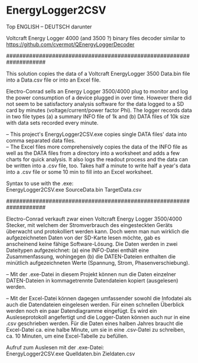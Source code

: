 # EnergyLogger2CSV

Top ENGLISH – 
DEUTSCH darunter

Voltcraft Energy Logger 4000 (and 3500 ?) binary files decoder
similar to https://github.com/cvermot/QEnergyLoggerDecoder

####################################################################

This solution copies the data of a Voltcraft EnergyLogger 3500 Data.bin file into a Data.csv file or into an Excel file.

Electro-Conrad sells an Energy Logger 3500/4000 plug to monitor and log the power consumption of a device plugged in over time.  However there did not seem to be satisfactory analysis software for the data logged to a SD card by minutes (voltage/current/power factor Phi).  The logger records data in two file types (a) a summary INFO file of 1k and (b) DATA files of 10k size with data sets recorded every minute. 

– This project's EnergyLogger2CSV.exe copies single DATA files' data into comma separated data files.  
– The Excel files more comprehensively copies the data of the INFO file as well as the DATA files from a directory into a worksheet and adds a few charts for quick analysis.  It also logs the readout process and the data can be written into a .csv file, too. Takes half a minute to write half a year's data into a .csv file or some 10 min to fill into an Excel worksheet.

Syntax to use with the .exe:  
EnergyLogger2CSV.exe SourceData.bin TargetData.csv

####################################################################

Electro-Conrad verkauft zwar einen Voltcraft Energy Logger 3500/4000 Stecker, mit welchem der Stromverbrauch des eingesteckten Geräts überwacht und protokolliert werden kann. Doch wenn man nun wirklich die aufgezeichneten Daten von der SD-Karte lesen möchte, gab es anscheinend keine fähige Software-Lösung. Die Daten werden in zwei Dateitypen aufgezeichnet: (a) eine INFO-Datei enthält eine Zusammenfassung, wohingegen (b) die DATEN-Dateien enthalten die minütlich aufgezeichneten Werte (Spannung, Strom, Phasenverschiebung). 

– Mit der .exe-Datei in diesem Projekt können nun die Daten einzelner DATEN-Dateien in kommagetrennte Datendateien kopiert (ausgelesen) werden. 

– Mit der Excel-Datei können dagegen umfassender sowohl die Infodatei als auch die Datendateien eingelesen werden. Für einen schnellen Überblick werden noch ein paar Datendiagramme eingefügt. Es wird ein Ausleseprotokoll angefertigt und die Logger-Daten können auch nur in eine .csv geschrieben werden. Für die Daten eines halben Jahres braucht die Excel-Datei ca. eine halbe Minute, um sie in eine .csv-Datei zu schreiben, ca. 10 Minuten, um eine Excel-Tabelle zu befüllen. 

Aufruf zum Auslesen mit der .exe-Datei:  
EnergyLogger2CSV.exe Quelldaten.bin Zieldaten.csv

